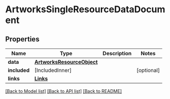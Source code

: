# ArtworksSingleResourceDataDocument

## Properties
Name | Type | Description | Notes
------------ | ------------- | ------------- | -------------
**data** | [**ArtworksResourceObject**](ArtworksResourceObject.md) |  | 
**included** | [IncludedInner] |  | [optional] 
**links** | [**Links**](Links.md) |  | 

[[Back to Model list]](../README.md#documentation-for-models) [[Back to API list]](../README.md#documentation-for-api-endpoints) [[Back to README]](../README.md)


